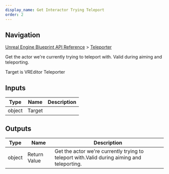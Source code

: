 ```yaml
---
display_name: Get Interactor Trying Teleport
order: 2
---
```

## Navigation

[Unreal Engine Blueprint API Reference](https://dev.epicgames.com/documentation/en-us/unreal-engine/BlueprintAPI) > [Teleporter](https://dev.epicgames.com/documentation/en-us/unreal-engine/BlueprintAPI/Teleporter)

Get the actor we're currently trying to teleport with.
Valid during aiming and teleporting.

Target is VREditor Teleporter

## Inputs

| Type | Name | Description |
| --- | --- | --- |
| object | Target |  |

## Outputs

| Type | Name | Description |
| --- | --- | --- |
| object | Return Value | Get the actor we're currently trying to teleport with.Valid during aiming and teleporting. |
